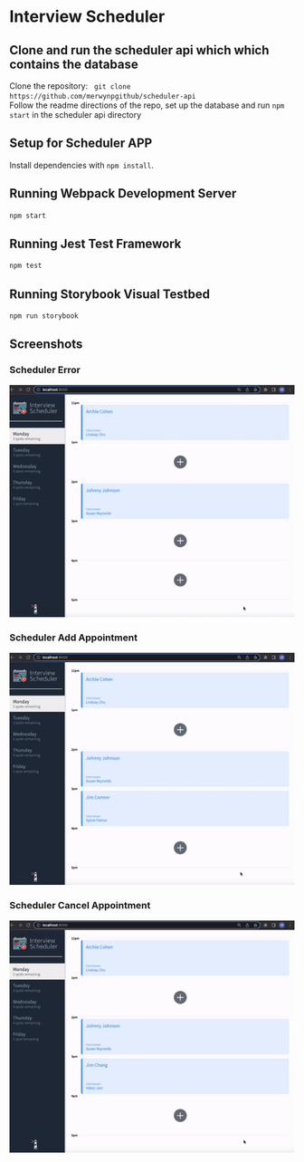 # Interview Scheduler

## Clone and run the scheduler api which which contains the database

Clone the repository: ` git clone https://github.com/merwynpgithub/scheduler-api`
<br />
Follow the readme directions of the repo, set up the database and run `npm start` in the scheduler api directory

## Setup for Scheduler APP

Install dependencies with `npm install`.

## Running Webpack Development Server

```sh
npm start
```

## Running Jest Test Framework

```sh
npm test
```

## Running Storybook Visual Testbed

```sh
npm run storybook
```
## Screenshots
### Scheduler Error
![Scheduler Error](src/images/ezgif-1-scheduler.gif)
### Scheduler Add Appointment
![Scheduler Add Appointment](src/images/ezgif-2-scheduler.gif)
### Scheduler Cancel Appointment
![Scheduler Cancel Appointment](src/images/ezgif-3-scheduler.gif)

